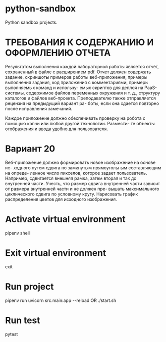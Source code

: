 # python-sandbox
Python sandbox projects.

# ТРЕБОВАНИЯ К СОДЕРЖАНИЮ И ОФОРМЛЕНИЮ ОТЧЕТА

Результатом выполнения каждой лабораторной работы является отчёт,
сохраненный в файле с расширением pdf. Отчет должен содержать задание,
скриншоты примеров работы веб-приложения, примеры выполнения задания,
код приложения с комментариями, примеры выполняемых команд и использу-
емых скриптов для деплоя на PaaS-системы, содержимое файлов переменных
окружения и т. д., структуру каталогов и файлов веб-проекта.
Преподавателю также отправляется рецензия на предыдущий вариант ра-
боты, если она сдается повторно после исправления замечаний.

Каждое приложение должно обеспечивать
проверку на робота с помощью капчи или любой другой технологии. Размести-
те объекты отображения и ввода удобно для пользователя.

# Вариант 20

Веб-приложение должно формировать новое изображение на основе ис-
ходного путем сдвига по замкнутым прямоугольным составляющим на опреде-
ленное число пикселов, которое задает пользователь. Например, сдвигается
внешняя рамка, затем вторая и так до внутренней части. Учесть, что размер
сдвига внутренней части зависит от размера внутренней части и не должен пре-
вышать максимального циклического сдвига по условному кругу. Нарисовать
график распределения цветов для исходного изображения.

# Activate virtual environment
pipenv shell

# Exit virtual environment
exit

# Run project
pipenv run uvicorn src.main:app --reload OR ./start.sh

# Run test
pytest